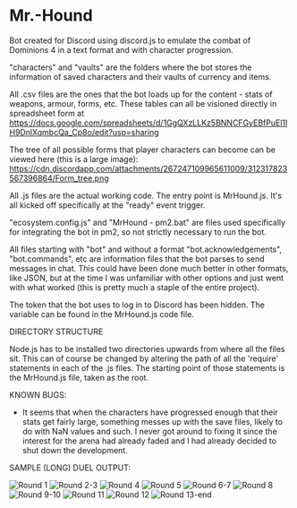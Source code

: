 # Mr.-Hound
Bot created for Discord using discord.js to emulate the combat of Dominions 4 in a text format and with character progression.

"characters" and "vaults" are the folders where the bot stores the information of saved characters and their vaults of currency and items.

All .csv files are the ones that the bot loads up for the content - stats of weapons, armour, forms, etc. These tables can all be visioned directly in spreadsheet
form at https://docs.google.com/spreadsheets/d/1GgQXzLLKz5BNNCFGyEBfPuEl1IH9DnlXqmbcQa_Cp8o/edit?usp=sharing

The tree of all possible forms that player characters can become can be viewed here (this is a large image): https://cdn.discordapp.com/attachments/267247109965611009/312317823567396864/Form_tree.png

All .js files are the actual working code. The entry point is MrHound.js. It's all kicked off specifically at the "ready" event trigger.

"ecosystem.config.js" and "MrHound - pm2.bat" are files used specifically for integrating the bot in pm2, so not strictly necessary to run the bot.

All files starting with "bot" and without a format "bot.acknowledgements", "bot.commands", etc are information files that the bot parses to send messages in chat. This could have been done much better in other formats, like JSON, but at the time I was unfamiliar with other options and just went with what worked (this is pretty much a staple of the entire project).

The token that the bot uses to log in to Discord has been hidden. The variable can be found in the MrHound.js code file.


DIRECTORY STRUCTURE

Node.js has to be installed two directories upwards from where all the files sit. This can of course be changed by altering the path of all the 'require' statements in each of the .js files. The starting point of those statements is the MrHound.js file, taken as the root.


KNOWN BUGS:

- It seems that when the characters have progressed enough that their stats get fairly large, something messes up with the save files, likely to do with NaN values and such. I never got around to fixing it since the interest for the arena had already faded and I had already decided to shut down the development.


SAMPLE (LONG) DUEL OUTPUT:

![Round 1](https://i.ibb.co/wSYbSQ8/1.png)
![Round 2-3](https://i.ibb.co/GPm6m6L/2.png)
![Round 4](https://i.ibb.co/b1LD9M5/3.png)
![Round 5](https://i.ibb.co/JpxsgPR/4.png)
![Round 6-7](https://i.ibb.co/tP88RG0/5.png)
![Round 8](https://i.ibb.co/Zzk6t1C/6.png)
![Round 9-10](https://i.ibb.co/dgtdZTY/7.png)
![Round 11](https://i.ibb.co/PF8yZGt/8.png)
![Round 12](https://i.ibb.co/xgCXgqk/9.png)
![Round 13-end](https://i.ibb.co/TL7LkS7/10.png)
